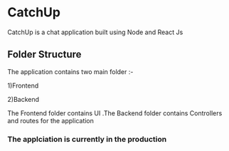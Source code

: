 # CatchUp

CatchUp is a chat application built using Node and React Js

## Folder Structure
 The application contains two main folder :-
       
1)Frontend

2)Backend

The Frontend folder contains UI 
.The Backend folder contains Controllers and routes for the application


### The applciation is currently in the production 
